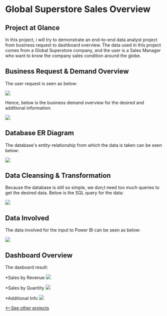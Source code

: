 # Global Superstore Sales Overview
 
## Project at Glance
In this project, i will try to demonstrate an end-to-end data analyst project from business request to dashboard overview. The data used in this project comes from a Global Superstore company, and the user is a Sales Manager who want to know the company sales condition around the globe.

## Business Request & Demand Overview
The user request is seen as below:

![](/images/bizdem.jpeg)

Hence, below is the business demand overview for the desired and additional information:

![](/images/bizreq.jpeg)

## Database ER Diagram
The database's entity-relationship from which the data is taken can be seen below:

![](/images/gstore_edr.jpeg)

## Data Cleansing & Transformation
Because the database is still so simple, we don;t need too much queries to get the desired data. Below is the SQL query for the data:

![](/images/SQL.jpeg)

## Data Involved
The data involved for the input to Power BI can be seen as below:

![](/images/datamodel.jpeg)

## Dashboard Overview
The dasboard result:

*Sales by Revenue
![](/images/sales_rev.jpeg)

*Sales by Quantity
![](/images/sales_qty.jpeg)

*Additional Info
![](/images/addition.jpeg)


[<--See other projects](https://github.com/raihanfirdausx/raihanfirdausx.github.io/blob/main/index.html)
